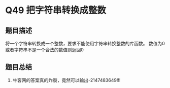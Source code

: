 # Q49 把字符串转换成整数

## 题目描述
将一个字符串转换成一个整数，要求不能使用字符串转换整数的库函数。 数值为0或者字符串不是一个合法的数值则返回0

## 题目总结
1. 牛客网的答案真的炸裂，竟然可以输出-2147483649!!!
